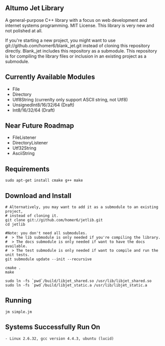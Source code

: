 Altumo Jet Library
------------------

A general-purpose C++ library with a focus on web development and internet systems programming. MIT License.
This library is very new and not polished at all.

If you're starting a new project, you might want to use
git://github.com/homer6/blank_jet.git instead of cloning this repository directly.
Blank_jet includes this repository as a submodule. This repository is for
compiling the library files or inclusion in an existing project as a submodule.



Currently Available Modules
---------------------------

  - File
  - Directory
  - Utf8String (currenlty only support ASCII string, not Utf8)
  - UnsignedInt8/16/32/64 (Draft)
  - Int8/16/32/64 (Draft)



Near Future Roadmap
-------------------

 - FileListener
 - DirectoryListener
 - Utf32String
 - AsciiString



Requirements
------------

    sudo apt-get install cmake g++ make



Download and Install
--------------------

    # Alternatively, you may want to add it as a submodule to an existing project,
    # instead of cloning it.
    git clone git://github.com/homer6/jetlib.git
    cd jetlib

    #Note: you don't need all submodules.
    #  > The lib submodule is only needed if you're compiling the library.
    #  > The docs submodule is only needed if want to have the docs available.
    #  > The test submodule is only needed if want to compile and run the unit tests.
    git submodule update --init --recursive

    cmake .
    make

    sudo ln -fs `pwd`/build/libjet_shared.so /usr/lib/libjet_shared.so
    sudo ln -fs `pwd`/build/libjet_static.a /usr/lib/libjet_static.a



Running
-------

    jm simple.jm



Systems Successfully Run On
---------------------------

    - Linux 2.6.32, gcc version 4.4.3, ubuntu (lucid)

